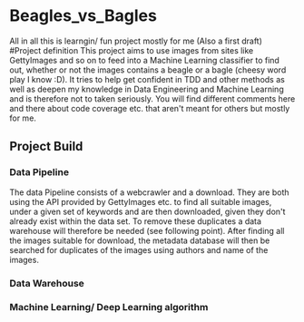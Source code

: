# Beagles_vs_Bagles
All in all this is learngin/ fun project mostly for me (Also a first draft) 
#Project definition
This project aims to use images from sites like GettyImages and so on to feed into a Machine Learning classifier to find out, whether or not the images contains a beagle or a bagle (cheesy word play I know :D).
It tries to help get confident in TDD and other methods as well as deepen my knowledge in Data Engineering and Machine Learning and is therefore not to taken seriously. You will find different comments here and there about code coverage etc. that aren't meant for others but mostly for me. 
## Project Build

### Data Pipeline
The data Pipeline consists of a webcrawler and a download. They are both using the API provided by GettyImages etc. to find all suitable images, under a given set of keywords and are then downloaded, given they don't already exist within the data set. To remove these duplicates a data warehouse will therefore be needed (see following point). After finding all the images suitable for download, the metadata database will then be searched for duplicates of the images using authors and name of the images. 

### Data Warehouse

### Machine Learning/ Deep Learning algorithm
